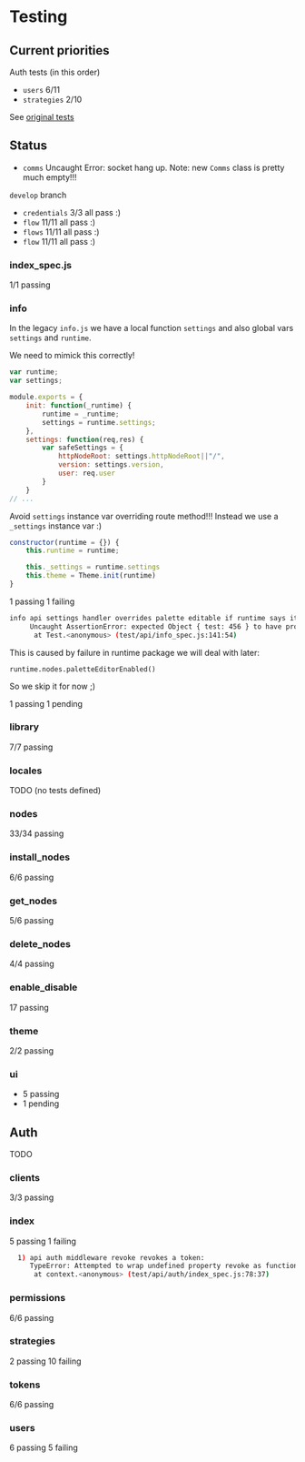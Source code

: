 # Testing

## Current priorities

Auth tests (in this order)

- `users` 6/11
- `strategies` 2/10

See [original tests](https://github.com/node-red/node-red/tree/master/test/red/api/auth)

## Status

- `comms` Uncaught Error: socket hang up. Note: new `Comms` class is pretty much empty!!!

`develop` branch

- `credentials` 3/3 all pass :)
- `flow` 11/11 all pass :)
- `flows` 11/11 all pass :)
- `flow` 11/11 all pass :)

### index_spec.js

1/1 passing

### info

In the legacy `info.js` we have a local function `settings`
and also global vars `settings` and `runtime`.

We need to mimick this correctly!

```js
var runtime;
var settings;

module.exports = {
    init: function(_runtime) {
        runtime = _runtime;
        settings = runtime.settings;
    },
    settings: function(req,res) {
        var safeSettings = {
            httpNodeRoot: settings.httpNodeRoot||"/",
            version: settings.version,
            user: req.user
        }
    }
// ...
```

Avoid `settings` instance var overriding route method!!!
Instead we use a `_settings` instance var :)

```js
constructor(runtime = {}) {
    this.runtime = runtime;

    this._settings = runtime.settings
    this.theme = Theme.init(runtime)
}
```

1 passing
1 failing

```bash
info api settings handler overrides palette editable if runtime says it is disabled:
     Uncaught AssertionError: expected Object { test: 456 } to have property palette
      at Test.<anonymous> (test/api/info_spec.js:141:54)
```

This is caused by failure in runtime package we will deal with later:

`runtime.nodes.paletteEditorEnabled()`

So we skip it for now ;)

1 passing
1 pending

### library

7/7 passing

### locales

TODO (no tests defined)

### nodes

33/34 passing
### install_nodes

6/6 passing

### get_nodes

5/6 passing

### delete_nodes

4/4 passing

### enable_disable

17 passing


### theme

2/2 passing

### ui

- 5 passing
- 1 pending

## Auth

TODO

### clients

3/3 passing

### index

5 passing
1 failing

```bash
  1) api auth middleware revoke revokes a token:
     TypeError: Attempted to wrap undefined property revoke as function
      at context.<anonymous> (test/api/auth/index_spec.js:78:37)
```

### permissions

6/6 passing

### strategies

2 passing
10 failing

### tokens

6/6 passing

### users

6 passing
5 failing

